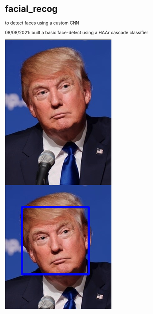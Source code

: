 # facial_recog

to detect faces using a custom CNN

08/08/2021: built a basic face-detect using a HAAr cascade classifier

![Trump face detect](images/readme_data/basic_face_Detect.png)